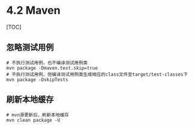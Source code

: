 # 4.2 Maven

[TOC]

## 忽略测试用例

```shell
# 不执行测试用例，也不编译测试用例类
mvn package -Dmaven.test.skip=true
# 不执行测试用例，但编译测试用例类生成相应的class文件至target/test-classes下
mvn package -DskipTests
```

## 刷新本地缓存

```shell
# mvn源更新后，刷新本地缓存
mvn clean package -U
```

